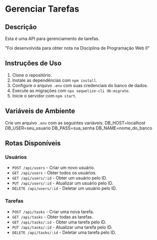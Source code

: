 # Gerenciar Tarefas

## Descrição
Esta é uma API para gerenciamento de tarefas.


"Foi desenvolvida para obter nota na Disciplina de Programação Web II"

## Instruções de Uso
1. Clone o repositório.
2. Instale as dependências com `npm install`.
3. Configure o arquivo `.env` com suas credenciais do banco de dados.
4. Execute as migrações com `npx sequelize-cli db:migrate`.
5. Inicie o servidor com `npm start`.

## Variáveis de Ambiente
Crie um arquivo `.env` com as seguintes variáveis:
DB_HOST=localhost
DB_USER=seu_usuario
DB_PASS=sua_senha
DB_NAME=nome_do_banco

## Rotas Disponíveis
### Usuários
- `POST /api/users` - Criar um novo usuário.
- `GET /api/users` - Obter todos os usuários.
- `GET /api/users/:id` - Obter um usuário pelo ID.
- `PUT /api/users/:id` - Atualizar um usuário pelo ID.
- `DELETE /api/users/:id` - Deletar um usuário pelo ID.

### Tarefas
- `POST /api/tasks` - Criar uma nova tarefa.
- `GET /api/tasks` - Obter todas as tarefas.
- `GET /api/tasks/:id` - Obter uma tarefa pelo ID.
- `PUT /api/tasks/:id` - Atualizar uma tarefa pelo ID.
- `DELETE /api/tasks/:id` - Deletar uma tarefa pelo ID.
